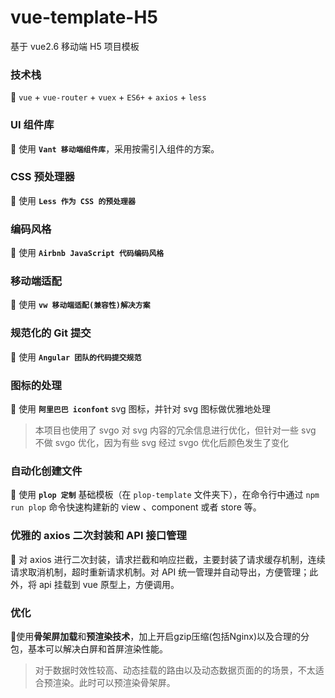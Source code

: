 # vue-template-H5

基于 vue2.6 移动端 H5 项目模板 

### 技术栈

:strawberry:  `vue` + `vue-router` + `vuex` + `ES6+` + `axios` + `less`

### UI 组件库

:lemon: 使用 **`Vant 移动端组件库`**，采用按需引入组件的方案。 

### CSS 预处理器

:pear: 使用 **`Less 作为 CSS 的预处理器`**

### 编码风格

:watermelon: 使用 **`Airbnb JavaScript 代码编码风格`**

### 移动端适配

:tangerine: 使用 **`vw 移动端适配(兼容性)解决方案`**

### 规范化的 Git 提交

:grapes: 使用 **`Angular 团队的代码提交规范`** 

### 图标的处理

:peach: 使用 **`阿里巴巴 iconfont`**  svg 图标，并针对 svg 图标做优雅地处理

> 本项目也使用了 svgo 对 svg 内容的冗余信息进行优化，但针对一些 svg 不做 svgo 优化，因为有些 svg 经过 svgo 优化后颜色发生了变化

### 自动化创建文件

:cherries: 使用 **`plop 定制`** 基础模板（在 `plop-template` 文件夹下），在命令行中通过 `npm run plop` 命令快速构建新的 view 、component 或者 store 等。

### 优雅的 axios 二次封装和 API 接口管理

:green_apple:​ 对 axios 进行二次封装，请求拦截和响应拦截，主要封装了请求缓存机制，连续请求取消机制，超时重新请求机制。对 API 统一管理并自动导出，方便管理；此外，将 api 挂载到 vue 原型上，方便调用。

### 优化

:watermelon:​​ 使用**骨架屏加载**和**预渲染技术**，加上开启gzip压缩(包括Nginx)以及合理的分包，基本可以解决白屏和首屏渲染性能。

> 对于数据时效性较高、动态挂载的路由以及动态数据页面的的场景，不太适合预渲染。此时可以预渲染骨架屏。
